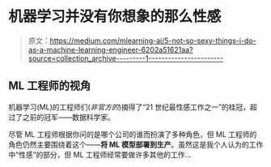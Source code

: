 # 机器学习并没有你想象的那么性感

> 原文：<https://medium.com/mlearning-ai/5-not-so-sexy-things-i-do-as-a-machine-learning-engineer-6202a51621aa?source=collection_archive---------1----------------------->

## ML 工程师的视角

机器学习(ML)的工程师们(*非官方的*)摘得了“21 世纪最性感工作之一”的桂冠，超过了之前的冠军——数据科学家。

尽管 ML 工程师根据你问的是哪个公司的谁而扮演了多种角色，但 ML 工程师的角色仍然主要围绕着这个——**将 ML 模型部署到生产**。虽然这是我个人认为的工作中“性感”的部分，但 ML 工程师经常要做许多其他的工作…